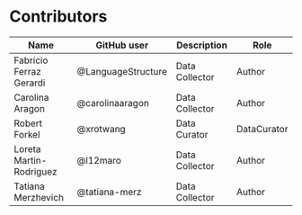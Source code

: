 # Contributors

Name | GitHub user | Description | Role
--- | --- | --- | ---
Fabrício Ferraz Gerardi | @LanguageStructure | Data Collector | Author
Carolina Aragon | @carolinaaragon | Data Collector | Author
Robert Forkel | @xrotwang | Data Curator | DataCurator
Loreta Martin-Rodriguez |@l12maro | Data Collector | Author
Tatiana Merzhevich |@tatiana-merz | Data Collector | Author

